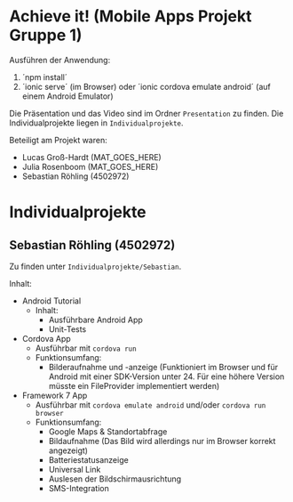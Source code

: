 # Achieve it! (Mobile Apps Projekt Gruppe 1)
Ausführen der Anwendung:
1. ´npm install´
2. ´ionic serve´ (im Browser) oder ´ionic cordova emulate android´ (auf einem Android Emulator)

Die Präsentation und das Video sind im Ordner `Presentation` zu finden.
Die Individualprojekte liegen in `Individualprojekte`.


Beteiligt am Projekt waren:
- Lucas Groß-Hardt (MAT_GOES_HERE)
- Julia Rosenboom (MAT_GOES_HERE)
- Sebastian Röhling (4502972)

# Individualprojekte
## Sebastian Röhling (4502972)
Zu finden unter `Individualprojekte/Sebastian`.

Inhalt:
- Android Tutorial
  - Inhalt:
    - Ausführbare Android App
    - Unit-Tests
- Cordova App
  - Ausführbar mit `cordova run`
  - Funktionsumfang:
    - Bilderaufnahme und -anzeige (Funktioniert im Browser und für Android mit einer SDK-Version unter 24. Für eine höhere Version müsste ein FileProvider implementiert werden)
- Framework 7 App
  - Ausführbar mit `cordova emulate android` und/oder `cordova run browser`
  - Funktionsumfang:
    - Google Maps & Standortabfrage
    - Bildaufnahme (Das Bild wird allerdings nur im Browser korrekt angezeigt)
    - Batteriestatusanzeige
    - Universal Link
    - Auslesen der Bildschirmausrichtung
    - SMS-Integration
